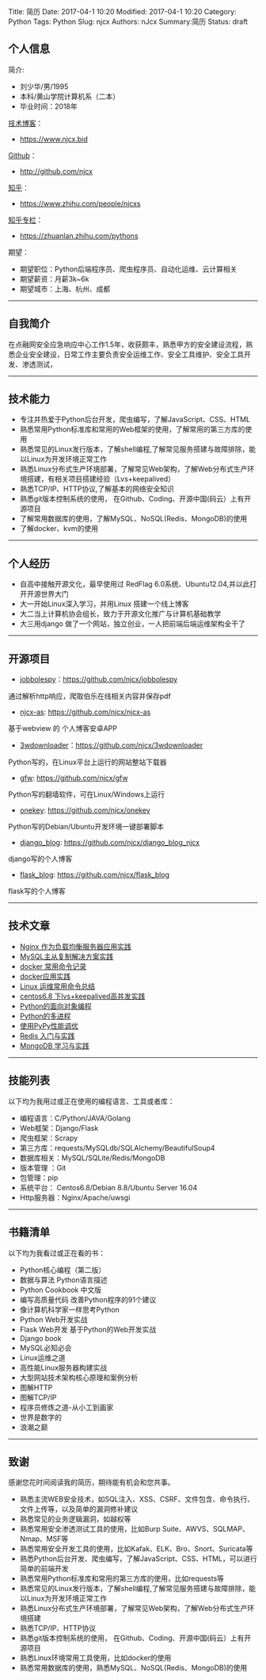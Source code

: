 Title: 简历
Date: 2017-04-1 10:20
Modified: 2017-04-1 10:20
Category: Python
Tags: Python
Slug: njcx
Authors: nJcx
Summary:简历
Status: draft


## 个人信息
简介:

 - 刘少华/男/1995 
 - 本科/黄山学院计算机系（二本） 
 - 毕业时间：2018年
 
[技术博客](https://www.njcx.bid )：
 
 -  https://www.njcx.bid
 
[Github](http://github.com/njcx)：
 
 - http://github.com/njcx 
 
[ 知乎]( https://www.zhihu.com/people/njcxs)：
 
 - https://www.zhihu.com/people/njcxs
 
[知乎专栏](https://zhuanlan.zhihu.com/pythons)：
 
 - https://zhuanlan.zhihu.com/pythons

期望：

- 期望职位：Python后端程序员、爬虫程序员、自动化运维、云计算相关
- 期望薪资：月薪3k~6k
- 期望城市：上海、杭州、成都
---
## 自我简介
在点融网安全应急响应中心工作1.5年，收获颇丰，熟悉甲方的安全建设流程，熟悉企业安全建设，日常工作主要负责安全运维工作、安全工具维护、安全工具开发、渗透测试，


---
## 技术能力

- 专注并热爱于Python后台开发，爬虫编写，了解JavaScript、CSS、HTML
- 熟悉常用Python标准库和常用的Web框架的使用，了解常用的第三方库的使用
- 熟悉常见的Linux发行版本，了解shell编程,了解常见服务搭建与故障排除，能以Linux为开发环境正常工作
- 熟悉Linux分布式生产环境部署，了解常见Web架构，了解Web分布式生产环境搭建，有相关项目搭建经验（Lvs+keepalived）
- 熟悉TCP/IP、HTTP协议,了解基本的网络安全知识
- 熟悉git版本控制系统的使用， 在Github、Coding、开源中国(码云）上有开源项目
- 了解常用数据库的使用，了解MySQL、NoSQL(Redis、MongoDB)的使用
- 了解docker、kvm的使用
---
## 个人经历

- 自高中接触开源文化，最早使用过 RedFlag 6.0系统、Ubuntu12.04,并以此打开开源世界大门
- 大一开始Linux深入学习，并用Linux 搭建一个线上博客
- 大二当上计算机协会组长，致力于开源文化推广与计算机基础教学
- 大三用django 做了一个网站，独立创业，一人把前端后端运维架构全干了
---
## 开源项目

 - [jobbolespy](https://github.com/njcx/jobbolespy)：https://github.com/njcx/jobbolespy
 
  通过解析http响应，爬取伯乐在线相关内容并保存pdf
  
 - [njcx-as](https://github.com/njcx/njcx-as):  https://github.com/njcx/njcx-as 
 
 基于webview 的 个人博客安卓APP
 
 - [3wdownloader](https://github.com/njcx/3wdownloader)：https://github.com/njcx/3wdownloader
 
 Python写的，在Linux平台上运行的网站整站下载器
 
- [gfw](https://github.com/njcx/gfw): https://github.com/njcx/gfw

Python写的翻墙软件，可在Linux/Windows上运行

- [onekey](https://github.com/njcx/onekey): https://github.com/njcx/onekey

Python写的Debian/Ubuntu开发环境一键部署脚本

- [django_blog](https://github.com/njcx/django_blog_njcx): https://github.com/njcx/django_blog_njcx

django写的个人博客

- [flask_blog](https://github.com/njcx/flask_blog): https://github.com/njcx/flask_blog

flask写的个人博客
 
---

## 技术文章
- [Nginx 作为负载均衡服务器应用实践](http://www.njcxs.cc/posts/A7.html)
- [MySQL主从复制解决方案实践](http://www.njcxs.cc/posts/A2.html)
- [docker 常用命令记录](http://www.njcxs.cc/posts/B4.html)
- [docker应用实践](http://www.njcxs.cc/posts/B3.html)
- [Linux 运维常用命令总结](http://www.njcxs.cc/posts/B1.html)
- [centos6.8 下lvs+keepalived高并发实践](http://www.njcxs.cc/posts/A1.html)
- [Python的面向对象编程](http://www.njcxs.cc/posts/B10.html)
- [Python的多进程](http://www.njcxs.cc/posts/C2.html)
- [使用PyPy性能调优](http://www.njcxs.cc/posts/C3.html)
- [Redis 入门与实践](http://www.njcxs.cc/posts/C6.html)
- [MongoDB 学习与实践](http://www.njcxs.cc/posts/C5.html)
---
## 技能列表

以下均为我用过或正在使用的编程语言、工具或者库：

- 编程语言：C/Python/JAVA/Golang
- Web框架：Django/Flask
- 爬虫框架：Scrapy
- 第三方库：requests/MySQLdb/SQLAlchemy/BeautifulSoup4
- 数据库相关：MySQL/SQLite/Redis/MongoDB
- 版本管理 ：Git
- 包管理：pip
- 系统平台： Centos6.8/Debian 8.8/Ubuntu Server 16.04
- Http服务器：Nginx/Apache/uwsgi
---
## 书籍清单
以下均为我看过或正在看的书：

- Python核心编程（第二版）
- 数据与算法 Python语言描述
- Python Cookbook 中文版
- 编写高质量代码 改善Python程序的91个建议
- 像计算机科学家一样思考Python
- Python Web开发实战
- Flask Web开发 基于Python的Web开发实战
- Django book
- MySQL必知必会
- Linux运维之道
- 高性能Linux服务器构建实战
- 大型网站技术架构核心原理和案例分析
- 图解HTTP
- 图解TCP/IP
- 程序员修炼之道-从小工到画家
- 世界是数字的
- 浪潮之巅
---
## 致谢
感谢您花时间阅读我的简历，期待能有机会和您共事。


- 熟悉主流WEB安全技术，如SQL注入、XSS、CSRF、文件包含、命令执行、文件上传等，以及简单的漏洞修补建议
- 熟悉常见的业务逻辑漏洞，如越权等
- 熟悉常用安全渗透测试工具的使用，比如Burp Suite、AWVS、SQLMAP、Nmap、MSF等
- 熟悉常用安全开发工具的使用，比如Kafak、ELK、Bro、Snort、Suricata等
- 熟悉Python后台开发、爬虫编写，了解JavaScript、CSS、HTML，可以进行简单的前端开发
- 熟悉常用Python标准库和常用的第三方库的使用，比如requests等
- 熟悉常见的Linux发行版本，了解shell编程,了解常见服务搭建与故障排除，能以Linux为开发环境正常工作
- 熟悉Linux分布式生产环境部署，了解常见Web架构，了解Web分布式生产环境搭建
- 熟悉TCP/IP、HTTP协议
- 熟悉git版本控制系统的使用， 在Github、Coding、开源中国(码云）上有开源项目
- 熟悉Linux环境常用工具使用，比如docker的使用
- 熟悉常用数据库的使用，熟悉MySQL、NoSQL(Redis、MongoDB)的使用
